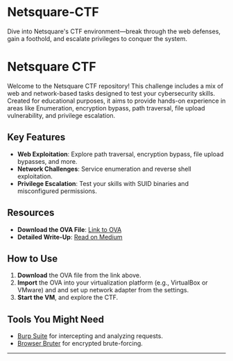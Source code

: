 # Netsquare-CTF
Dive into Netsquare's CTF environment—break through the web defenses, gain a foothold, and escalate privileges to conquer the system.

# Netsquare CTF

Welcome to the Netsquare CTF repository! This challenge includes a mix of web and network-based tasks designed to test your cybersecurity skills. Created for educational purposes, it aims to provide hands-on experience in areas like Enumeration, encryption bypass, path traversal, file upload vulnerability, and privilege escalation.

## Key Features
- **Web Exploitation**: Explore path traversal, encryption bypass, file upload bypasses, and more.
- **Network Challenges**: Service enumeration and reverse shell exploitation.
- **Privilege Escalation**: Test your skills with SUID binaries and misconfigured permissions.

## Resources
- **Download the OVA File**: [Link to OVA](https://your-file-sharing-link.com)
- **Detailed Write-Up**: [Read on Medium](https://medium.com/your-writeup-link)

## How to Use
1. **Download** the OVA file from the link above.
2. **Import** the OVA into your virtualization platform (e.g., VirtualBox or VMware) and and set up network adapter from the settings.
3. **Start the VM**, and explore the CTF.

## Tools You Might Need
- [Burp Suite]([https://portswigger.net/burp](https://portswigger.net/burp/communitydownload)) for intercepting and analyzing requests.
- [Browser Bruter](https://github.com/netsquare/BrowserBruter) for encrypted brute-forcing.

---
